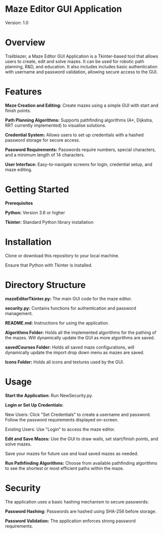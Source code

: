 # Maze Editor GUI Application
Version: 1.0

# Overview
Trailblazer, a Maze Editor GUI Application is a Tkinter-based tool that allows users to create, edit and solve mazes. It can be used for robotic path planning, R&D, and education. It also includes includes basic authentication with username and password validation, allowing secure access to the GUI.

# Features
**Maze Creation and Editing:** Create mazes using a simple GUI with start and finish points.

**Path Planning Algorithms:** Supports pathfinding algorithms (A*, Dijkstra, RRT currently implemented) to visualise solutions.

**Credential System:** Allows users to set up credentials with a hashed password storage for secure access.

**Password Requirements:** Passwords require numbers, special characters, and a minimum length of 14 characters.

**User Interface:** Easy-to-navigate screens for login, credential setup, and maze editing.


# Getting Started
**Prerequisites**

**Python:** Version 3.6 or higher

**Tkinter:** Standard Python library installation

# Installation
Clone or download this repository to your local machine.

Ensure that Python with Tkinter is installed.  


# Directory Structure

**mazeEditorTkinter.py:** The main GUI code for the maze editor.

**security.py:** Contains functions for authentication and password management.

**README.md:** Instructions for using the application.

**Algorithms Folder:** Holds all the implemented algorithms for the pathing of the mazes. Will dynamically update the GUI as more algorithms are saved.

**savedCourses Folder:** Holds all saved maze configurations, will dynamically update the import drop down menu as mazes are saved. 

**Icons Folder:** Holds all icons and textures used by the GUI.


# Usage

**Start the Application:** Run NewSecurity.py.

**Login or Set Up Credentials:**

New Users: Click "Set Credentials" to create a username and password. Follow the password requirements displayed on-screen.

Existing Users: Use "Login" to access the maze editor.


**Edit and Save Mazes:**
Use the GUI to draw walls, set start/finish points, and solve mazes.

Save your mazes for future use and load saved mazes as needed.

**Run Pathfinding Algorithms:**
Choose from available pathfinding algorithms to see the shortest or most efficient paths within the maze.


# Security
The application uses a basic hashing mechanism to secure passwords:

**Password Hashing:** Passwords are hashed using SHA-256 before storage.

**Password Validation:** The application enforces strong password requirements.
